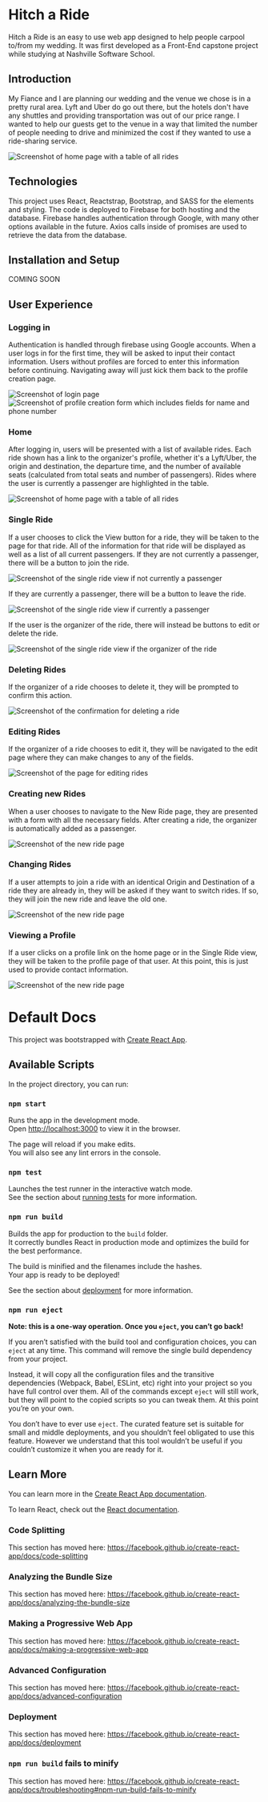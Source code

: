 # Hitch a Ride
Hitch a Ride is an easy to use web app designed to help people carpool to/from my wedding. It was first developed as a Front-End capstone project while studying at Nashville Software School.  

## Introduction
My Fiance and I are planning our wedding and the venue we chose is in a pretty rural area. Lyft and Uber do go out there, but the hotels don't have any shuttles and providing transportation was out of our price range. I wanted to help our guests get to the venue in a way that limited the number of people needing to drive and minimized the cost if they wanted to use a ride-sharing service.

![Screenshot of home page with a table of all rides](https://raw.githubusercontent.com/tilleraj/hitch-a-ride/master/assets/screenshots/home.png)

## Technologies
This project uses React, Reactstrap, Bootstrap, and SASS for the elements and styling. The code is deployed to Firebase for both hosting and the database. Firebase handles authentication through Google, with many other options available in the future. Axios calls inside of promises are used to retrieve the data from the database. 

## Installation and Setup
COMING SOON

## User Experience
### Logging in
Authentication is handled through firebase using Google accounts. When a user logs in for the first time, they will be asked to input their contact information. Users without profiles are forced to enter this information before continuing. Navigating away will just kick them back to the profile creation page.

![Screenshot of login page](https://raw.githubusercontent.com/tilleraj/hitch-a-ride/master/assets/screenshots/login.png)
![Screenshot of profile creation form which includes fields for name and phone number](https://raw.githubusercontent.com/tilleraj/hitch-a-ride/master/assets/screenshots/profile_create.png)

### Home
After logging in, users will be presented with a list of available rides. Each ride shown has a link to the organizer's profile, whether it's a Lyft/Uber, the origin and destination, the departure time, and the number of available seats (calculated from total seats and number of passengers). Rides where the user is currently a passenger are highlighted in the table.

![Screenshot of home page with a table of all rides](https://raw.githubusercontent.com/tilleraj/hitch-a-ride/master/assets/screenshots/home.png)

### Single Ride
If a user chooses to click the View button for a ride, they will be taken to the page for that ride. All of the information for that ride will be displayed as well as a list of all current passengers. If they are not currently a passenger, there will be a button to join the ride.

![Screenshot of the single ride view if not currently a passenger](https://raw.githubusercontent.com/tilleraj/hitch-a-ride/master/assets/screenshots/ride_unowned_unjoined.png)

If they are currently a passenger, there will be a button to leave the ride.

![Screenshot of the single ride view if currently a passenger](https://raw.githubusercontent.com/tilleraj/hitch-a-ride/master/assets/screenshots/ride_unowned_joined.png)

If the user is the organizer of the ride, there will instead be buttons to edit or delete the ride.

![Screenshot of the single ride view if the organizer of the ride](https://raw.githubusercontent.com/tilleraj/hitch-a-ride/master/assets/screenshots/ride_owned.png)

### Deleting Rides
If the organizer of a ride chooses to delete it, they will be prompted to confirm this action.

![Screenshot of the confirmation for deleting a ride](https://raw.githubusercontent.com/tilleraj/hitch-a-ride/master/assets/screenshots/ride_delete.png)

### Editing Rides
If the organizer of a ride chooses to edit it, they will be navigated to the edit page where they can make changes to any of the fields.

![Screenshot of the page for editing rides](https://raw.githubusercontent.com/tilleraj/hitch-a-ride/master/assets/screenshots/ride_edit.png)

### Creating new Rides
When a user chooses to navigate to the New Ride page, they are presented with a form with all the necessary fields. After creating a ride, the organizer is automatically added as a passenger.

![Screenshot of the new ride page](https://raw.githubusercontent.com/tilleraj/hitch-a-ride/master/assets/screenshots/ride_new.png)

### Changing Rides
If a user attempts to join a ride with an identical Origin and Destination of a ride they are already in, they will be asked if they want to switch rides. If so, they will join the new ride and leave the old one. 

![Screenshot of the new ride page](https://raw.githubusercontent.com/tilleraj/hitch-a-ride/master/assets/screenshots/ride_unowned_duplicate.png)

### Viewing a Profile
If a user clicks on a profile link on the home page or in the Single Ride view, they will be taken to the profile page of that user. At this point, this is just used to provide contact information.

![Screenshot of the new ride page](https://raw.githubusercontent.com/tilleraj/hitch-a-ride/master/assets/screenshots/profile.png)

# Default Docs

This project was bootstrapped with [Create React App](https://github.com/facebook/create-react-app).

## Available Scripts

In the project directory, you can run:

### `npm start`

Runs the app in the development mode.<br>
Open [http://localhost:3000](http://localhost:3000) to view it in the browser.

The page will reload if you make edits.<br>
You will also see any lint errors in the console.

### `npm test`

Launches the test runner in the interactive watch mode.<br>
See the section about [running tests](https://facebook.github.io/create-react-app/docs/running-tests) for more information.

### `npm run build`

Builds the app for production to the `build` folder.<br>
It correctly bundles React in production mode and optimizes the build for the best performance.

The build is minified and the filenames include the hashes.<br>
Your app is ready to be deployed!

See the section about [deployment](https://facebook.github.io/create-react-app/docs/deployment) for more information.

### `npm run eject`

**Note: this is a one-way operation. Once you `eject`, you can’t go back!**

If you aren’t satisfied with the build tool and configuration choices, you can `eject` at any time. This command will remove the single build dependency from your project.

Instead, it will copy all the configuration files and the transitive dependencies (Webpack, Babel, ESLint, etc) right into your project so you have full control over them. All of the commands except `eject` will still work, but they will point to the copied scripts so you can tweak them. At this point you’re on your own.

You don’t have to ever use `eject`. The curated feature set is suitable for small and middle deployments, and you shouldn’t feel obligated to use this feature. However we understand that this tool wouldn’t be useful if you couldn’t customize it when you are ready for it.

## Learn More

You can learn more in the [Create React App documentation](https://facebook.github.io/create-react-app/docs/getting-started).

To learn React, check out the [React documentation](https://reactjs.org/).

### Code Splitting

This section has moved here: https://facebook.github.io/create-react-app/docs/code-splitting

### Analyzing the Bundle Size

This section has moved here: https://facebook.github.io/create-react-app/docs/analyzing-the-bundle-size

### Making a Progressive Web App

This section has moved here: https://facebook.github.io/create-react-app/docs/making-a-progressive-web-app

### Advanced Configuration

This section has moved here: https://facebook.github.io/create-react-app/docs/advanced-configuration

### Deployment

This section has moved here: https://facebook.github.io/create-react-app/docs/deployment

### `npm run build` fails to minify

This section has moved here: https://facebook.github.io/create-react-app/docs/troubleshooting#npm-run-build-fails-to-minify
